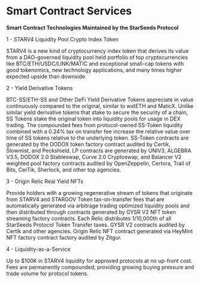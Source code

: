 # Smart Contract Services

**Smart Contract Technologies Maintained by the StarSeeds Protocol** &#x20;

1 - STARV4 Liquidity Pool Crypto Index Token

STARV4 is a new kind of cryptocurrency index token that derives its value from a DAO-governed liquidity pool held portfolio of top cryptocurrencies like BTC/ETH/USDC/LINK/MATIC and exceptional small-cap tokens with good tokenomics, new technology applications, and many times higher expected upside than downside.

2 - Yield Derivative Tokens

BTC-SS/ETH-SS and Other DeFi Yield Derivative Tokens appreciate in value continuously compared to the original, similar to wstETH and MaticX. Unlike similar yield derivative tokens that stake to secure the security of a chain, SS Tokens stake the original token into liquidity pools for usage in DEX trading. The compounded fees from protocol-owned SS-Token liquidity combined with a 0.24% tax on transfer fee increase the relative value over time of SS tokens relative to the underlying token. SS-Token contracts are generated by the DODOX token factory contract audited by Certik, Slowmist, and Peckshield. LP contracts are generated by UNIV3, ALGEBRA V3.5, DODOX 2.0 Stableswap, Curve 2.0 Cryptoswap, and Balancer V2 weighted pool factory contracts audited by OpenZeppelin, Certora, Trail of Bits, CerTik, Sherlock, and other top agencies.

3 - Origin Relic Real Yield NFTs

Provide holders with a growing regenerative stream of tokens that originate from STARV4 and STARGOV Token tax-on-transfer fees that are automatically generated via arbitrage trading optimized liquidity pools and then distributed through contracts generated by GYSR V2 NFT token streaming factory contracts. Each Relic distributes 1/10,000th of all StarSeeds Protocol Token Transfer taxes. GYSR V2 contracts audited by Certik and other agencies. Origin Relic NFT contract generated via HeyMint NFT factory contract factory audited by Zitgur.

4 - Liquidity-as-a-Service

Up to $100K in STARV4 liquidity for approved protocols at no up-front cost. Fees are permanently compounded, providing growing buying pressure and trade volume for protocol tokens.
